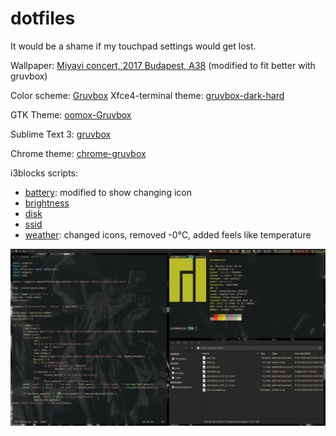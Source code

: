 # dotfiles

It would be a shame if my touchpad settings would get lost.

Wallpaper: [Miyavi concert, 2017 Budapest, A38](https://www.a38.hu/storage/app/uploads/public/5ac/f7d/da3/5acf7dda30014966581964.jpg) (modified to fit better with gruvbox)

Color scheme: [Gruvbox](https://github.com/morhetz/gruvbox)
Xfce4-terminal theme: [gruvbox-dark-hard](https://github.com/morhetz/gruvbox-contrib/blob/master/xfce4-terminal/gruvbox-dark-hard.theme)

GTK Theme: [oomox-Gruvbox](https://github.com/enindu/dotfiles/tree/master/gruvbox/home/enindu/.themes/oomox-Gruvbox)

Sublime Text 3: [gruvbox](https://github.com/Briles/gruvbox)

Chrome theme: [chrome-gruvbox](https://github.com/bbrks/chrome-gruvbox)

i3blocks scripts:
- [battery](https://github.com/Anachron/i3blocks/blob/master/blocks/battery): modified to show changing icon
- [brightness](https://github.com/Anachron/i3blocks/blob/master/blocks/brightness)
- [disk](https://github.com/vivien/i3blocks-contrib/tree/master/disk)
- [ssid](https://github.com/Anachron/i3blocks/blob/master/blocks/ssid)
- [weather](https://github.com/Anachron/i3blocks/blob/master/blocks/weather): changed icons, removed -0℃, added feels like temperature

![alt text](https://raw.githubusercontent.com/annadorottya/dotfiles/master/screenshot.png "Screenshot")